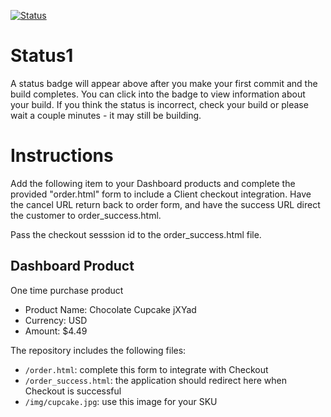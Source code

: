 [![Status](https://img.shields.io/badge/status-BUILDING%20COMMIT:%2079b7f2100e6caaaec530dbf0e5e9c1151c4166f6-yellow.svg)](https://github.com/crowdbotics-challenges/bakery_scaffold_Wd6OKTOJ2P4Zm0IW/commit/79b7f2100e6caaaec530dbf0e5e9c1151c4166f6)


# Status1

A status badge will appear above after you make your first commit and the build completes. You can click into the badge to view information about your build. If you think the status is incorrect, check your build or please wait a couple minutes - it may still be building.

# Instructions

Add the following item to your Dashboard products and complete the provided "order.html" form to include a Client checkout integration. Have the cancel URL return back to order form, and have the success URL direct the customer to order_success.html.

Pass the checkout sesssion id to the order_success.html file.

## Dashboard Product
One time purchase product
* Product Name: Chocolate Cupcake jXYad
* Currency: USD
* Amount: $4.49

The repository includes the following files:
* `/order.html`: complete this form to integrate with Checkout
* `/order_success.html`: the application should redirect here when Checkout is successful
* `/img/cupcake.jpg`: use this image for your SKU
